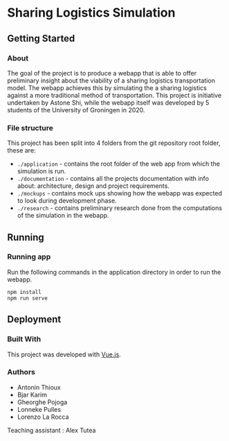 # Sharing Logistics Simulation
## Getting Started
### About
The goal of the project is to produce a webapp that is able to offer preliminary insight about the viability of a sharing logistics transportation model.
The webapp achieves this by simulating the a sharing logistics against a more traditional method of transportation.
This project is initiative undertaken by Astone Shi, while the webapp itself was developed by 5 students of the University of Groningen in 2020.

### File structure
This project has been split into 4 folders from the git repository root folder, these are:
* `./application` - contains the root folder of the web app from which the simulation is run.
* `./documentation` - contains all the projects documentation with info about: architecture, design and project requirements.
* `./mockups` - contains mock ups showing how the webapp was expected to look during development phase.
* `./research` - contains preliminary research done from the computations of the simulation in the webapp.

## Running
### Running app
Run the following commands in the application directory in order to run the webapp.
```
npm install
npm run serve
```

## Deployment
### Built With
This project was developed with [Vue.js](https://vuejs.org/).

### Authors
- Antonin Thioux
- Bjar Karim
- Gheorghe Pojoga
- Lonneke Pulles
- Lorenzo La Rocca

Teaching assistant : Alex Tutea
